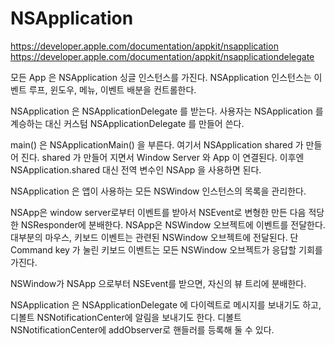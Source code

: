 
# NSApplication

https://developer.apple.com/documentation/appkit/nsapplication
https://developer.apple.com/documentation/appkit/nsapplicationdelegate

모든 App 은 NSApplication 싱글 인스턴스를 가진다.
NSApplication 인스턴스는 이벤트 루프, 윈도우, 메뉴, 이벤트 배분을 컨트롤한다.

NSApplication 은 NSApplicationDelegate 를 받는다.
사용자는 NSApplication 를 계승하는 대신 커스텀 NSApplicationDelegate 를 만들어 쓴다.

main() 은 NSApplicationMain() 을 부른다.
여기서 NSApplication shared 가 만들어 진다.
shared 가 만들어 지면서 Window Server 와 App 이 연결된다.
이후엔 NSApplication.shared 대신 전역 변수인 NSApp 을 사용하면 된다.

NSApplication 은 앱이 사용하는 모든 NSWindow 인스턴스의 목록을 관리한다.

NSApp은 window server로부터 이벤트를 받아서 NSEvent로 변형한 만든 다음 적당한 NSResponder에 분배한다.
NSApp은 NSWindow 오브젝트에 이벤트를 전달한다.
대부분의 마우스, 키보드 이벤트는 관련된 NSWindow 오브젝트에 전달된다.
단 Command key 가 눌린 키보드 이벤트는 모든 NSWindow 오브젝트가 응답할 기회를 가진다.

NSWindow가 NSApp 으로부터 NSEvent를 받으면, 자신의 뷰 트리에 분배한다.

NSApplication 은 NSApplicationDelegate 에 다이렉트로 메시지를 보내기도 하고,
디볼트 NSNotificationCenter에 알림을 보내기도 한다.
디볼트 NSNotificationCenter에 addObserver로 핸들러를 등록해 둘 수 있다.

